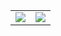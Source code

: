 <table>
  <tr>
    <td>
      <img src="http://github-readme-streak-stats.herokuapp.com?user=Cutiepie4" />
    </td>
    <td>
      <img src="https://github-readme-stats.vercel.app/api/top-langs/?username=Cutiepie4&layout=compact&show_icons=true&theme=tokyonight" />
    </td>
  </tr>
</table>
